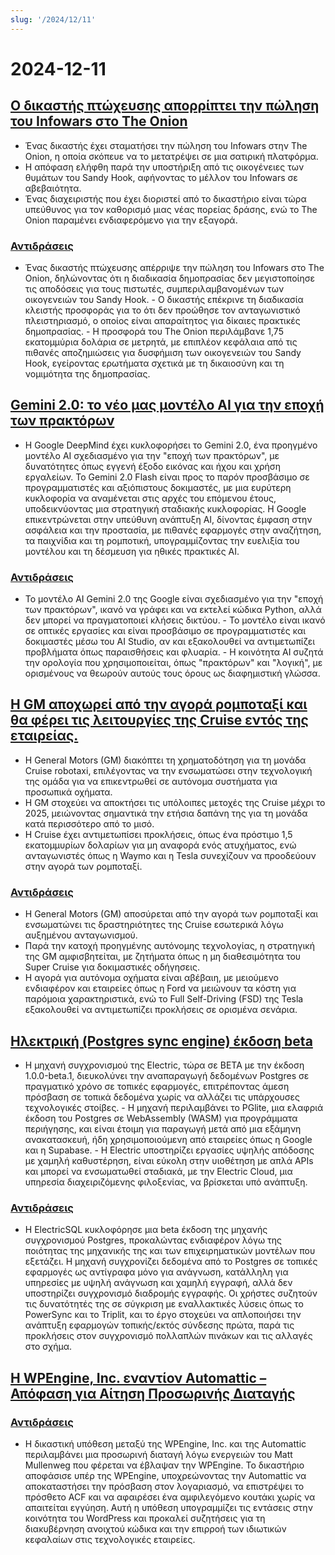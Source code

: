 ```yaml
---
slug: '/2024/12/11'
---
```


# 2024-12-11

## [Ο δικαστής πτώχευσης απορρίπτει την πώληση του Infowars στο The Onion](https://www.nytimes.com/2024/12/10/business/media/the-onion-infowars-alex-jones.html)

- Ένας δικαστής έχει σταματήσει την πώληση του Infowars στην The Onion, η οποία σκόπευε να το μετατρέψει σε μια σατιρική πλατφόρμα.
- Η απόφαση ελήφθη παρά την υποστήριξη από τις οικογένειες των θυμάτων του Sandy Hook, αφήνοντας το μέλλον του Infowars σε αβεβαιότητα.
- Ένας διαχειριστής που έχει διοριστεί από το δικαστήριο είναι τώρα υπεύθυνος για τον καθορισμό μιας νέας πορείας δράσης, ενώ το The Onion παραμένει ενδιαφερόμενο για την εξαγορά.

### [Αντιδράσεις](https://news.ycombinator.com/item?id=42384921)

- Ένας δικαστής πτώχευσης απέρριψε την πώληση του Infowars στο The Onion, δηλώνοντας ότι η διαδικασία δημοπρασίας δεν μεγιστοποίησε τις αποδόσεις για τους πιστωτές, συμπεριλαμβανομένων των οικογενειών του Sandy Hook. - Ο δικαστής επέκρινε τη διαδικασία κλειστής προσφοράς για το ότι δεν προώθησε τον ανταγωνιστικό πλειστηριασμό, ο οποίος είναι απαραίτητος για δίκαιες πρακτικές δημοπρασίας. - Η προσφορά του The Onion περιλάμβανε 1,75 εκατομμύρια δολάρια σε μετρητά, με επιπλέον κεφάλαια από τις πιθανές αποζημιώσεις για δυσφήμιση των οικογενειών του Sandy Hook, εγείροντας ερωτήματα σχετικά με τη δικαιοσύνη και τη νομιμότητα της δημοπρασίας.

## [Gemini 2.0: το νέο μας μοντέλο AI για την εποχή των πρακτόρων](https://blog.google/technology/google-deepmind/google-gemini-ai-update-december-2024/)

- Η Google DeepMind έχει κυκλοφορήσει το Gemini 2.0, ένα προηγμένο μοντέλο AI σχεδιασμένο για την "εποχή των πρακτόρων", με δυνατότητες όπως εγγενή έξοδο εικόνας και ήχου και χρήση εργαλείων. Το Gemini 2.0 Flash είναι προς το παρόν προσβάσιμο σε προγραμματιστές και αξιόπιστους δοκιμαστές, με μια ευρύτερη κυκλοφορία να αναμένεται στις αρχές του επόμενου έτους, υποδεικνύοντας μια στρατηγική σταδιακής κυκλοφορίας. Η Google επικεντρώνεται στην υπεύθυνη ανάπτυξη AI, δίνοντας έμφαση στην ασφάλεια και την προστασία, με πιθανές εφαρμογές στην αναζήτηση, τα παιχνίδια και τη ρομποτική, υπογραμμίζοντας την ευελιξία του μοντέλου και τη δέσμευση για ηθικές πρακτικές AI.

### [Αντιδράσεις](https://news.ycombinator.com/item?id=42388783)

- Το μοντέλο AI Gemini 2.0 της Google είναι σχεδιασμένο για την "εποχή των πρακτόρων", ικανό να γράφει και να εκτελεί κώδικα Python, αλλά δεν μπορεί να πραγματοποιεί κλήσεις δικτύου. - Το μοντέλο είναι ικανό σε οπτικές εργασίες και είναι προσβάσιμο σε προγραμματιστές και δοκιμαστές μέσω του AI Studio, αν και εξακολουθεί να αντιμετωπίζει προβλήματα όπως παραισθήσεις και φλυαρία. - Η κοινότητα AI συζητά την ορολογία που χρησιμοποιείται, όπως "πρακτόρων" και "λογική", με ορισμένους να θεωρούν αυτούς τους όρους ως διαφημιστική γλώσσα.

## [Η GM αποχωρεί από την αγορά ρομποταξί και θα φέρει τις λειτουργίες της Cruise εντός της εταιρείας.](https://www.cnbc.com/2024/12/10/gm-halts-funding-of-robotaxi-development-by-cruise.html)

- Η General Motors (GM) διακόπτει τη χρηματοδότηση για τη μονάδα Cruise robotaxi, επιλέγοντας να την ενσωματώσει στην τεχνολογική της ομάδα για να επικεντρωθεί σε αυτόνομα συστήματα για προσωπικά οχήματα.
- Η GM στοχεύει να αποκτήσει τις υπόλοιπες μετοχές της Cruise μέχρι το 2025, μειώνοντας σημαντικά την ετήσια δαπάνη της για τη μονάδα κατά περισσότερο από το μισό.
- Η Cruise έχει αντιμετωπίσει προκλήσεις, όπως ένα πρόστιμο 1,5 εκατομμυρίων δολαρίων για μη αναφορά ενός ατυχήματος, ενώ ανταγωνιστές όπως η Waymo και η Tesla συνεχίζουν να προοδεύουν στην αγορά των ρομποταξί.

### [Αντιδράσεις](https://news.ycombinator.com/item?id=42381637)

- Η General Motors (GM) αποσύρεται από την αγορά των ρομποταξί και ενσωματώνει τις δραστηριότητες της Cruise εσωτερικά λόγω αυξημένου ανταγωνισμού.
- Παρά την κατοχή προηγμένης αυτόνομης τεχνολογίας, η στρατηγική της GM αμφισβητείται, με ζητήματα όπως η μη διαθεσιμότητα του Super Cruise για δοκιμαστικές οδήγησεις.
- Η αγορά για αυτόνομα οχήματα είναι αβέβαιη, με μειούμενο ενδιαφέρον και εταιρείες όπως η Ford να μειώνουν τα κόστη για παρόμοια χαρακτηριστικά, ενώ το Full Self-Driving (FSD) της Tesla εξακολουθεί να αντιμετωπίζει προκλήσεις σε ορισμένα σενάρια.

## [Ηλεκτρική (Postgres sync engine) έκδοση beta](https://electric-sql.com/blog/2024/12/10/electric-beta-release)

- Η μηχανή συγχρονισμού της Electric, τώρα σε BETA με την έκδοση 1.0.0-beta.1, διευκολύνει την αναπαραγωγή δεδομένων Postgres σε πραγματικό χρόνο σε τοπικές εφαρμογές, επιτρέποντας άμεση πρόσβαση σε τοπικά δεδομένα χωρίς να αλλάζει τις υπάρχουσες τεχνολογικές στοίβες. - Η μηχανή περιλαμβάνει το PGlite, μια ελαφριά έκδοση του Postgres σε WebAssembly (WASM) για προγράμματα περιήγησης, και είναι έτοιμη για παραγωγή μετά από μια εξάμηνη ανακατασκευή, ήδη χρησιμοποιούμενη από εταιρείες όπως η Google και η Supabase. - Η Electric υποστηρίζει εργασίες υψηλής απόδοσης με χαμηλή καθυστέρηση, είναι εύκολη στην υιοθέτηση με απλά APIs και μπορεί να ενσωματωθεί σταδιακά, με την Electric Cloud, μια υπηρεσία διαχειριζόμενης φιλοξενίας, να βρίσκεται υπό ανάπτυξη.

### [Αντιδράσεις](https://news.ycombinator.com/item?id=42383136)

- Η ElectricSQL κυκλοφόρησε μια beta έκδοση της μηχανής συγχρονισμού Postgres, προκαλώντας ενδιαφέρον λόγω της ποιότητας της μηχανικής της και των επιχειρηματικών μοντέλων που εξετάζει. Η μηχανή συγχρονίζει δεδομένα από το Postgres σε τοπικές εφαρμογές ως αντίγραφα μόνο για ανάγνωση, κατάλληλη για υπηρεσίες με υψηλή ανάγνωση και χαμηλή εγγραφή, αλλά δεν υποστηρίζει συγχρονισμό διαδρομής εγγραφής. Οι χρήστες συζητούν τις δυνατότητές της σε σύγκριση με εναλλακτικές λύσεις όπως το PowerSync και το Triplit, και το έργο στοχεύει να απλοποιήσει την ανάπτυξη εφαρμογών τοπικής/εκτός σύνδεσης πρώτα, παρά τις προκλήσεις στον συγχρονισμό πολλαπλών πινάκων και τις αλλαγές στο σχήμα.

## [Η WPEngine, Inc. εναντίον Automattic – Απόφαση για Αίτηση Προσωρινής Διαταγής](https://www.courtlistener.com/docket/69221176/64/wpengine-inc-v-automattic-inc/)

### [Αντιδράσεις](https://news.ycombinator.com/item?id=42382829)

- Η δικαστική υπόθεση μεταξύ της WPEngine, Inc. και της Automattic περιλαμβάνει μια προσωρινή διαταγή λόγω ενεργειών του Matt Mullenweg που φέρεται να έβλαψαν την WPEngine. Το δικαστήριο αποφάσισε υπέρ της WPEngine, υποχρεώνοντας την Automattic να αποκαταστήσει την πρόσβαση στον λογαριασμό, να επιστρέψει το πρόσθετο ACF και να αφαιρέσει ένα αμφιλεγόμενο κουτάκι χωρίς να απαιτείται εγγύηση. Αυτή η υπόθεση υπογραμμίζει τις εντάσεις στην κοινότητα του WordPress και προκαλεί συζητήσεις για τη διακυβέρνηση ανοιχτού κώδικα και την επιρροή των ιδιωτικών κεφαλαίων στις τεχνολογικές εταιρείες.

<head>
  <meta property="og:title" content="Ο δικαστής πτώχευσης απορρίπτει την πώληση του Infowars στο The Onion" />
  <meta property="og:type" content="website" />
  <meta property="og:image" content="https://og.cho.sh/api/og/?title=%CE%9F%20%CE%B4%CE%B9%CE%BA%CE%B1%CF%83%CF%84%CE%AE%CF%82%20%CF%80%CF%84%CF%8E%CF%87%CE%B5%CF%85%CF%83%CE%B7%CF%82%20%CE%B1%CF%80%CE%BF%CF%81%CF%81%CE%AF%CF%80%CF%84%CE%B5%CE%B9%20%CF%84%CE%B7%CE%BD%20%CF%80%CF%8E%CE%BB%CE%B7%CF%83%CE%B7%20%CF%84%CE%BF%CF%85%20Infowars%20%CF%83%CF%84%CE%BF%20The%20Onion&subheading=%CE%A4%CE%B5%CF%84%CE%AC%CF%81%CF%84%CE%B7%2011%20%CE%94%CE%B5%CE%BA%CE%B5%CE%BC%CE%B2%CF%81%CE%AF%CE%BF%CF%85%202024%3A%20%CE%A0%CE%B5%CF%81%CE%AF%CE%BB%CE%B7%CF%88%CE%B7%20Hacker%20News" />
</head>

